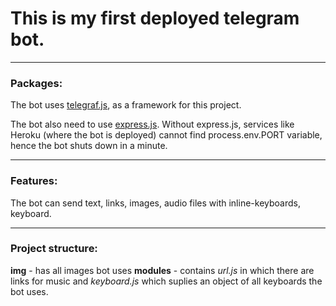 # This is my first deployed telegram bot.

---

### Packages:

The bot uses [telegraf.js](https://telegraf.js.org/#/), as a framework for this project.

The bot also need to use [express.js](https://expressjs.com/). Without express.js, services like Heroku (where the bot is deployed) cannot find process.env.PORT variable, hence the bot shuts down in a minute.

---

### Features:

The bot can send text, links, images, audio files with inline-keyboards, keyboard.

---

### Project structure:

**img** - has all images bot uses
**modules** - contains _url.js_ in which there are links for music and _keyboard.js_ which suplies an object of all keyboards the bot uses.
